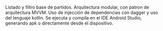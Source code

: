 Listado y filtro base de partidos.
Arquitectura modular, con patron de arquitectura MVVM.
Uso de injección de dependencias con dagger y uso del lenguaje kotlin.
Se ejecuta y compila en el IDE Android Studio, generando apk o directamente desde el dispositivo.

